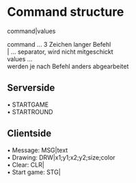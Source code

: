 # Command structure
command|values<br>

command ... 3 Zeichen langer Befehl<br>
| ... separator, wird nicht mitgeschickt<br>
values ... <br> werden je nach Befehl anders abgearbeitet
## Serverside
•	STARTGAME<br>
•	STARTROUND<br>


## Clientside
•	Message: MSG|text<br>
•	Drawing: DRW|x1;y1;x2;y2;size;color<br>
•	Clear: CLR|<br>
•	Start game: STG|<br>